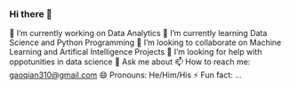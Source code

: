 ### Hi there 👋

<!--
**gaoqian310/gaoqian310** is a ✨ _special_ ✨ repository because its `README.md` (this file) appears on your GitHub profile.

Here are some ideas to get you started:-->

🔭 I’m currently working on Data Analytics
🌱 I’m currently learning Data Science and Python Programming
👯 I’m looking to collaborate on Machine Learning and Artifical Intelligence Projects
🤔 I’m looking for help with oppotunities in data science
💬 Ask me about 
📫 How to reach me: gaoqian310@gmail.com
😄 Pronouns: He/Him/His
⚡ Fun fact: ...

